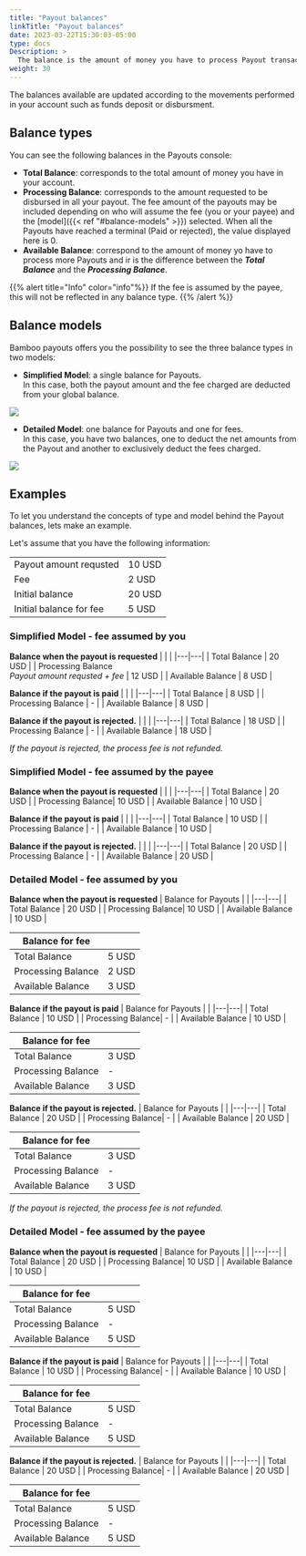 ```yaml
---
title: "Payout balances"
linkTitle: "Payout balances"
date: 2023-03-22T15:30:03-05:00
type: docs
Description: >
  The balance is the amount of money you have to process Payout transactions. We have three types of Balances in Bamboo Payout and you can see them in two models.
weight: 30
---
```


The balances available are updated according to the movements performed in your account such as funds deposit or disbursment.

## Balance types
You can see the following balances in the Payouts console:

* **Total Balance**: corresponds to the total amount of money you have in your account.
* **Processing Balance**: corresponds to the amount requested to be disbursed in all your payout. The fee amount of the payouts may be included depending on who will assume the fee (you or your payee) and the [model]({{< ref "#balance-models" >}}) selected. When all the Payouts have reached a terminal  (Paid or rejected), the value displayed here is 0.
* **Available Balance**: correspond to the amount of money yo have to process more Payouts and ir is the difference between the ***Total Balance*** and the ***Processing Balance***.

{{% alert title="Info" color="info"%}}
If the fee is assumed by the payee, this will not be reflected in any balance type.
{{% /alert %}}

## Balance models
Bamboo payouts offers you the possibility to see the three balance types in two models:

* **Simplified Model**: a single balance for Payouts.<br>
In this case, both the payout amount and the fee charged are deducted from your global balance.

![](/assets/Payouts/Payouts3_en.png)


* **Detailed Model**: one balance for Payouts and one for fees.<br>
In this case, you have two balances, one to deduct the net amounts from the Payout and another to exclusively deduct the fees charged.

![](/assets/Payouts/Payouts4_en.png)

## Examples
To let you understand the concepts of type and model behind the Payout balances, lets make an example.

Let's assume that you have the following information:

| | |
|---|---|
| Payout amount requsted | 10 USD |
| Fee | 2 USD |
| Initial balance | 20 USD |
| Initial balance for fee | 5 USD |

### Simplified Model - fee assumed by you

**Balance when the payout is requested**
|  |  |
|---|---|
| Total Balance | 20 USD |
| Processing Balance<br>_Payout amount requsted + fee_ | 12 USD |
| Available Balance | 8 USD |

**Balance if the payout is paid**
| | |
|---|---|
| Total Balance | 8 USD |
| Processing Balance | - |
| Available Balance | 8 USD |

**Balance if the payout is rejected.**
| | |
|---|---|
| Total Balance | 18 USD |
| Processing Balance | - |
| Available Balance | 18 USD |

_If the payout is rejected, the process fee is not refunded._

### Simplified Model - fee assumed by the payee
**Balance when the payout is requested**
|  |  |
|---|---|
| Total Balance | 20 USD |
| Processing Balance| 10 USD |
| Available Balance | 10 USD |

**Balance if the payout is paid**
| | |
|---|---|
| Total Balance | 10 USD |
| Processing Balance | - |
| Available Balance | 10 USD |

**Balance if the payout is rejected.**
| | |
|---|---|
| Total Balance | 20 USD |
| Processing Balance | - |
| Available Balance | 20 USD |

### Detailed Model - fee assumed by you
**Balance when the payout is requested**
| Balance for Payouts |  |
|---|---|
| Total Balance | 20 USD |
| Processing Balance| 10 USD |
| Available Balance | 10 USD |

| Balance for fee |  |
|---|---|
| Total Balance | 5 USD |
| Processing Balance | 2 USD |
| Available Balance | 3 USD |

**Balance if the payout is paid**
| Balance for Payouts |  |
|---|---|
| Total Balance | 10 USD |
| Processing Balance| - |
| Available Balance | 10 USD |

| Balance for fee |  |
|---|---|
| Total Balance | 3 USD |
| Processing Balance| - |
| Available Balance | 3 USD |

**Balance if the payout is rejected.**
| Balance for Payouts |  |
|---|---|
| Total Balance | 20 USD |
| Processing Balance| - |
| Available Balance | 20 USD |

| Balance for fee |  |
|---|---|
| Total Balance | 3 USD |
| Processing Balance| - |
| Available Balance | 3 USD |

_If the payout is rejected, the process fee is not refunded._

### Detailed Model - fee assumed by the payee
**Balance when the payout is requested**
| Balance for Payouts |  |
|---|---|
| Total Balance | 20 USD |
| Processing Balance| 10 USD |
| Available Balance | 10 USD |

| Balance for fee |  |
|---|---|
| Total Balance | 5 USD |
| Processing Balance| - |
| Available Balance | 5 USD |

**Balance if the payout is paid**
| Balance for Payouts |  |
|---|---|
| Total Balance | 10 USD |
| Processing Balance| - |
| Available Balance | 10 USD |

| Balance for fee |  |
|---|---|
| Total Balance | 5 USD |
| Processing Balance| - |
| Available Balance | 5 USD |

**Balance if the payout is rejected.**
| Balance for Payouts |  |
|---|---|
| Total Balance | 20 USD |
| Processing Balance| - |
| Available Balance | 20 USD |

| Balance for fee |  |
|---|---|
| Total Balance | 5 USD |
| Processing Balance| - |
| Available Balance | 5 USD |